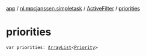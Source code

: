 [app](../../index.md) / [nl.mpcjanssen.simpletask](../index.md) / [ActiveFilter](index.md) / [priorities](.)

# priorities

`var priorities: `[`ArrayList`](http://docs.oracle.com/javase/6/docs/api/java/util/ArrayList.html)`<`[`Priority`](../../nl.mpcjanssen.simpletask.task/-priority/index.md)`>`